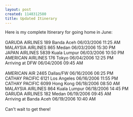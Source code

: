 ```yaml
--- 
layout: post
created: 1148312580
title: Updated Itinerary
---
```

Here is my complete Itinerary for going home in June:<br /><br />GARUDA AIRLINES 189 Banda Aceh 06/03/2006 11:25 AM<br />MALAYSIA AIRLINES 865 Medan 06/03/2006 15:30 PM<br />JAPAN AIRLINES 5839 Kuala Lumpur 06/03/2006 10:50 PM <br />AMERICAN AIRLINES 176 Tokyo 06/04/2006 12:25 PM <br />Arriving at DFW 06/04/2006 09:45 AM<br /><br />AMERICAN AIR 2465 Dallas/FW 06/16/2006 06:25 PM <br />CATHAY PACIFIC 6121 Los Angeles 06/16/2006 11:55 PM <br />CATHAY PACIFIC 6099 Hong Kong 06/18/2006 08:50 AM<br />MALAYSIA AIRLINES 864 Kuala Lumpur 06/18/2006 14:45 PM<br />GARUDA AIRLINES 182 Medan 06/19/2006 09:45 AM<br />Arriving at Banda Aceh 06/19/2006 10:40 AM<br /><br />Can't wait to get there!
